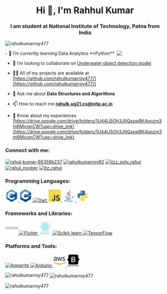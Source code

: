 <h1 align="center">Hi 👋, I'm Rahhul Kumar</h1>
<h3 align="center">I am student at National Institute of Technology, Patna from India</h3>

<p align="left"> <img src="https://komarev.com/ghpvc/?username=rahulkumarroy477&label=Profile%20views&color=0e75b6&style=flat" alt="rahulkumarroy477" /> </p>
<img align="right" width="30%" src="https://media2.giphy.com/media/Dh5q0sShxgp13DwrvG/200.webp?cid=790b7611jl82in46op9lttx7w2qxr7nlx76iugec06m1vg06&ep=v1_gifs_search&rid=200.webp&ct=g">
- 🌱 I’m currently learning Data Analytics **Python**

- 👯 I’m looking to collaborate on [Underwater object detection model](https://github.com/rahulkumarroy477/underwater-object-detection)

- 👨‍💻 All of my projects are available at [https://github.com/rahulkumarroy477/](https://github.com/rahulkumarroy477/)

- 💬 Ask me about **Data Structures and Algorithms**

- 📫 How to reach me **rahulk.ug21.cs@nitp.ac.in**

- 📄 Know about my experiences [https://drive.google.com/drive/folders/1U44lJ5Oh3J9QsxwBK4pozm3m6MjcgnCW?usp=drive_link](https://drive.google.com/drive/folders/1U44lJ5Oh3J9QsxwBK4pozm3m6MjcgnCW?usp=drive_link)

<h3 align="left">Connect with me:</h3>
<p align="left">
<a href="https://linkedin.com/in/rahul-kumar-66359b237" target="blank"><img align="center" src="https://raw.githubusercontent.com/rahuldkjain/github-profile-readme-generator/master/src/images/icons/Social/linked-in-alt.svg" alt="rahul-kumar-66359b237" height="30" width="40" /></a>
<a href="https://kaggle.com/rahulkumarroy92" target="blank"><img align="center" src="https://raw.githubusercontent.com/rahuldkjain/github-profile-readme-generator/master/src/images/icons/Social/kaggle.svg" alt="rahulkumarroy92" height="30" width="40" /></a>
<a href="https://instagram.com/itzz_only_rahul" target="blank"><img align="center" src="https://raw.githubusercontent.com/rahuldkjain/github-profile-readme-generator/master/src/images/icons/Social/instagram.svg" alt="itzz_only_rahul" height="30" width="40" /></a>
<a href="https://www.codechef.com/users/rahul_noober" target="blank"><img align="center" src="https://cdn.jsdelivr.net/npm/simple-icons@3.1.0/icons/codechef.svg" alt="rahul_noober" height="30" width="40" /></a>
<a href="https://www.leetcode.com/itz_rahul" target="blank"><img align="center" src="https://raw.githubusercontent.com/rahuldkjain/github-profile-readme-generator/master/src/images/icons/Social/leet-code.svg" alt="itz_rahul" height="30" width="40" /></a>
</p>

<h3 align="left">Programming Languages:</h3>
<p align="left">
  <a href="https://www.cprogramming.com/" target="_blank" rel="noreferrer">
    <img src="https://raw.githubusercontent.com/devicons/devicon/master/icons/c/c-original.svg" alt="C" width="40" height="40"/>
  </a>
  <a href="https://www.w3schools.com/cpp/" target="_blank" rel="noreferrer">
    <img src="https://raw.githubusercontent.com/devicons/devicon/master/icons/cplusplus/cplusplus-original.svg" alt="C++" width="40" height="40"/>
  </a>
  <a href="https://dart.dev" target="_blank" rel="noreferrer">
    <img src="https://www.vectorlogo.zone/logos/dartlang/dartlang-icon.svg" alt="Dart" width="40" height="40"/>
  </a>
  <a href="https://developer.mozilla.org/en-US/docs/Web/JavaScript" target="_blank" rel="noreferrer">
    <img src="https://raw.githubusercontent.com/devicons/devicon/master/icons/javascript/javascript-original.svg" alt="JavaScript" width="40" height="40"/>
  </a>
  <a href="https://www.java.com" target="_blank" rel="noreferrer">
    <img src="https://raw.githubusercontent.com/devicons/devicon/master/icons/java/java-original.svg" alt="Java" width="40" height="40"/>
  </a>
  <a href="https://www.python.org" target="_blank" rel="noreferrer">
    <img src="https://raw.githubusercontent.com/devicons/devicon/master/icons/python/python-original.svg" alt="Python" width="40" height="40"/>
  </a>
</p>

<h3 align="left">Frameworks and Libraries:</h3>
<p align="left">
  <a href="https://expressjs.com" target="_blank" rel="noreferrer">
    <img src="https://raw.githubusercontent.com/devicons/devicon/master/icons/express/express-original-wordmark.svg" alt="Express.js" width="40" height="40"/>
  </a>
  <a href="https://flutter.dev" target="_blank" rel="noreferrer">
    <img src="https://www.vectorlogo.zone/logos/flutterio/flutterio-icon.svg" alt="Flutter" width="40" height="40"/>
  </a>
  <a href="https://reactjs.org/" target="_blank" rel="noreferrer">
    <img src="https://raw.githubusercontent.com/devicons/devicon/master/icons/react/react-original-wordmark.svg" alt="React.js" width="40" height="40"/>
  </a>
  <a href="https://scikit-learn.org/" target="_blank" rel="noreferrer">
    <img src="https://upload.wikimedia.org/wikipedia/commons/0/05/Scikit_learn_logo_small.svg" alt="Scikit-learn" width="40" height="40"/>
  </a>
  <a href="https://www.tensorflow.org" target="_blank" rel="noreferrer">
    <img src="https://www.vectorlogo.zone/logos/tensorflow/tensorflow-icon.svg" alt="TensorFlow" width="40" height="40"/>
  </a>
</p>

<h3 align="left">Platforms and Tools:</h3>
<p align="left">
  <a href="https://appwrite.io" target="_blank" rel="noreferrer">
    <img src="https://www.vectorlogo.zone/logos/appwriteio/appwriteio-icon.svg" alt="Appwrite" width="40" height="40"/>
  </a>
  <a href="https://www.arduino.cc/" target="_blank" rel="noreferrer">
    <img src="https://cdn.worldvectorlogo.com/logos/arduino-1.svg" alt="Arduino" width="40" height="40"/>
  </a>
  <a href="https://aws.amazon.com" target="_blank" rel="noreferrer">
    <img src="https://raw.githubusercontent.com/devicons/devicon/master/icons/amazonwebservices/amazonwebservices-original-wordmark.svg" alt="AWS" width="40" height="40"/>
  </a>
  <a href="https://getbootstrap.com" target="_blank" rel="noreferrer">
    <img src="https://raw.githubusercontent.com/devicons/devicon/master/icons/bootstrap/bootstrap-plain-wordmark.svg" alt="Bootstrap" width="40" height="40"/>
  </a>
  <!-- Add more platforms and tools here -->
</p>


<p><img align="left" src="https://github-readme-stats.vercel.app/api/top-langs?username=rahulkumarroy477&show_icons=true&locale=en&layout=compact" alt="rahulkumarroy477" /></p>

<p>&nbsp;<img align="center" src="https://github-readme-stats.vercel.app/api?username=rahulkumarroy477&show_icons=true&locale=en" alt="rahulkumarroy477" /></p>

<p><img align="center" src="https://github-readme-streak-stats.herokuapp.com/?user=rahulkumarroy477&" alt="rahulkumarroy477" /></p>
